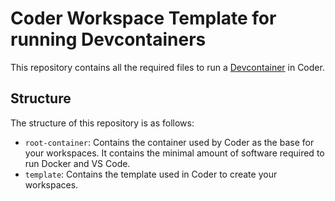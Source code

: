 # Coder Workspace Template for running Devcontainers

This repository contains all the required files to run a [Devcontainer](https://code.visualstudio.com/docs/remote/containers) in Coder.

## Structure

The structure of this repository is as follows:

- `root-container`: Contains the container used by Coder as the base for your workspaces. It contains the minimal amount of software required to run Docker and VS Code.
- `template`: Contains the template used in Coder to create your workspaces.